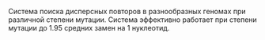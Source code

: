 Система поиска дисперсных повторов в разнообразных геномах при различной степени мутации.
Система эффективно работает при степени мутации до 1.95 средних замен на 1 нуклеотид.
